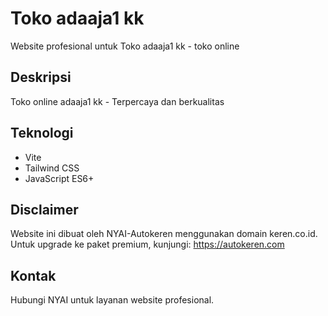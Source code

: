 # Toko adaaja1 kk

Website profesional untuk Toko adaaja1 kk - toko online

## Deskripsi
Toko online adaaja1 kk - Terpercaya dan berkualitas

## Teknologi
- Vite
- Tailwind CSS
- JavaScript ES6+

## Disclaimer
Website ini dibuat oleh NYAI-Autokeren menggunakan domain keren.co.id.
Untuk upgrade ke paket premium, kunjungi: https://autokeren.com

## Kontak
Hubungi NYAI untuk layanan website profesional.
